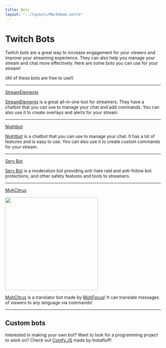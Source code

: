 ```yaml
---
title: Bots
layout: "../layouts/Markdown.astro"
---
```


# Twitch Bots

Twitch bots are a great way to increase engagement for your viewers and improve your streaming experience. They can also help you manage your stream and chat more effectively. Here are some bots you can use for your stream!

\(All of these bots are free to use!\)

---

<a href="https://streamelements.com/overlays" target="_blank" class="font-bold text-2xl hover:underline">StreamElements</a>

<a href="https://streamelements.com/overlays" target="_blank" class="hover:underline">StreamElements</a> is a great all-in-one tool for streamers. They have a chatbot that you can use to manage your chat and add commands. You can also use it to create overlays and alerts for your stream.

---

<a href="https://serycodes.carrd.co/" target="_blank" class="font-bold text-2xl hover:underline">Nightbot</a>

<a href="https://serycodes.carrd.co/" target="_blank" class="hover:underline">Nightbot</a> is a chatbot that you can use to manage your chat. It has a lot of features and is easy to use. You can also use it to create custom commands for your stream.

---

<a href="https://serycodes.carrd.co/" target="_blank" class="font-bold text-2xl hover:underline">Sery Bot</a>

<a href="https://serycodes.carrd.co/" target="_blank" class="hover:underline">Sery Bot</a> is a moderation bot providing anti-hate raid and anti-follow bot protections, and other safety features and tools to streamers.

---

<a href="https://twitch.tv/MohCitrus/about" target="_blank" class="font-bold text-2xl hover:underline">MohCitrus</a>

<img src="/assets/mohcitrus.webp" width="300" class="mb-1">

<a href="https://twitch.tv/MohCitrus/about" target="_blank" class="hover:underline">MohCitrus</a> is a translator bot made by <a href="https://twitch.tv/MohFocus" target="_blank" class="underline hover:text-blue-400">MohFocus</a>! It can translate messages of viewers to any language via commands!

---

## Custom bots

Interested in making your own bot? Want to look for a programming project to work on? Check out <a href="https://github.com/instafluff/comfyjs" target="_blank" class="underline">Comfy.JS</a> made by Instafluff!
